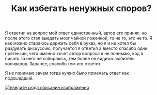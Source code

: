 ﻿---
title: "Как избегать ненужных споров?"
se.owner.user_id: 237463
se.owner.display_name: "Daniil Loban"
se.owner.link: "https://ru.meta.stackoverflow.com/users/237463/daniil-loban"
se.link: "https://ru.meta.stackoverflow.com/questions/11263/%d0%9a%d0%b0%d0%ba-%d0%b8%d0%b7%d0%b1%d0%b5%d0%b3%d0%b0%d1%82%d1%8c-%d0%bd%d0%b5%d0%bd%d1%83%d0%b6%d0%bd%d1%8b%d1%85-%d1%81%d0%bf%d0%be%d1%80%d0%be%d0%b2"
se.question_id: 11263
se.post_type: question
---
<p>Я ответил на <a href="https://ru.stackoverflow.com/questions/1226242/%D0%98%D0%B3%D1%80%D0%B0-%D0%B7%D0%BC%D0%B5%D0%B9%D0%BA%D0%B0-%D0%91%D0%B0%D0%B3%D0%B8/1226291?noredirect=1#comment2147961_1226291">вопрос</a>  мой ответ единственный, автор его принял, но после этого стал выедать мозг чайной ложечкой, то не то, это не то. Я как можно стараюсь держать себя в руках, но я и не хотел бы раздувать дискуссию, получается я ответил а вместо спасибо одни претензии, чего именно хочет автор вопроса я не понимаю, код я писать за него не собираюсь, тем более он видимо любитель холиваров. Заранее, спасибо тем кто ответит.</p>
<p>Я не понимаю зачем тогда нужно было помечать ответ как подошедший.</p>
<p><a href="https://i.stack.imgur.com/8E8Te.png" rel="nofollow noreferrer"><img src="https://i.stack.imgur.com/8E8Te.png" alt="введите сюда описание изображения" /></a></p>
